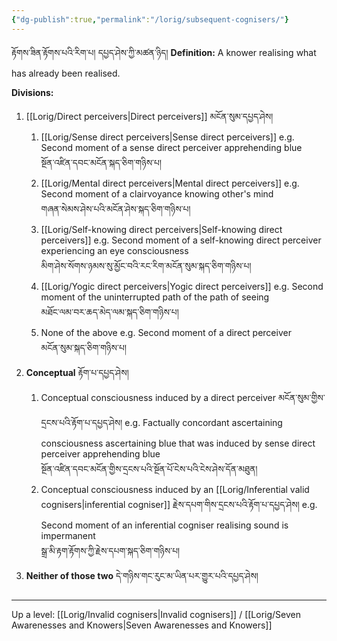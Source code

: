 ```yaml
---
{"dg-publish":true,"permalink":"/lorig/subsequent-cognisers/"}
---
```


རྟོགས་ཟིན་རྟོགས་པའི་རིག་པ། དཔྱད་ཤེས་ཀྱི་མཚན་ཉིད།
**Definition:** A knower realising what has already been realised.

**Divisions:**
1. [[Lorig/Direct perceivers\|Direct perceivers]] མངོན་སུམ་དཔྱད་ཤེས།
	1. [[Lorig/Sense direct perceivers\|Sense direct perceivers]]
	   e.g. Second moment of a sense direct perceiver apprehending blue<br>སྔོན་འཛིན་དབང་མངོན་སྐད་ཅིག་གཉིས་པ།
	2. [[Lorig/Mental direct perceivers\|Mental direct perceivers]]
	   e.g. Second moment of a clairvoyance knowing other's mind<br>གཞན་སེམས་ཤེས་པའི་མངོན་ཤེས་སྐད་ཅིག་གཉིས་པ།
	3. [[Lorig/Self-knowing direct perceivers\|Self-knowing direct perceivers]]
	   e.g. Second moment of a self-knowing direct perceiver experiencing an eye consciousness<br>མིག་ཤེས་སོགས་ཉམས་སུ་མྱོང་བའི་རང་རིག་མངོན་སུམ་སྐད་ཅིག་གཉིས་པ།
	4. [[Lorig/Yogic direct perceivers\|Yogic direct perceivers]]
	   e.g. Second moment of the uninterrupted path of the path of seeing<br>མཐོང་ལམ་བར་ཆད་མེད་ལམ་སྐད་ཅིག་གཉིས་པ།
	5. None of the above
	   e.g. Second moment of a direct perceiver<br>མངོན་སུམ་སྐད་ཅིག་གཉིས་པ།
2. **Conceptual** རྟོག་པ་དཔྱད་ཤེས།
	1. Conceptual consciousness induced by a direct perceiver མངོན་སུམ་གྱིས་དྲངས་པའི་རྟོག་པ་དཔྱད་ཤེས།
	   e.g. Factually concordant ascertaining consciousness ascertaining blue that was induced by sense direct perceiver apprehending blue<br>སྔོན་འཛིན་དབང་མངོན་གྱིས་དྲངས་པའི་སྔོན་པོ་ངེས་པའི་ངེས་ཤེས་དོན་མཐུན།
	2. Conceptual consciousness induced by an [[Lorig/Inferential valid cognisers\|inferential cogniser]] རྗེས་དཔག་གིས་དྲངས་པའི་རྟོག་པ་དཔྱད་ཤེས།
	   e.g. Second moment of an inferential cogniser realising sound is impermanent<br>སྒྲ་མི་རྟག་རྟོགས་ཀྱི་རྗེས་དཔག་སྐད་ཅིག་གཉིས་པ།
3. **Neither of those two** དེ་གཉིས་གང་རུང་མ་ཡིན་པར་གྱུར་པའི་དཔྱད་ཤེས།

---
Up a level: [[Lorig/Invalid cognisers\|Invalid cognisers]] / [[Lorig/Seven Awarenesses and Knowers\|Seven Awarenesses and Knowers]]